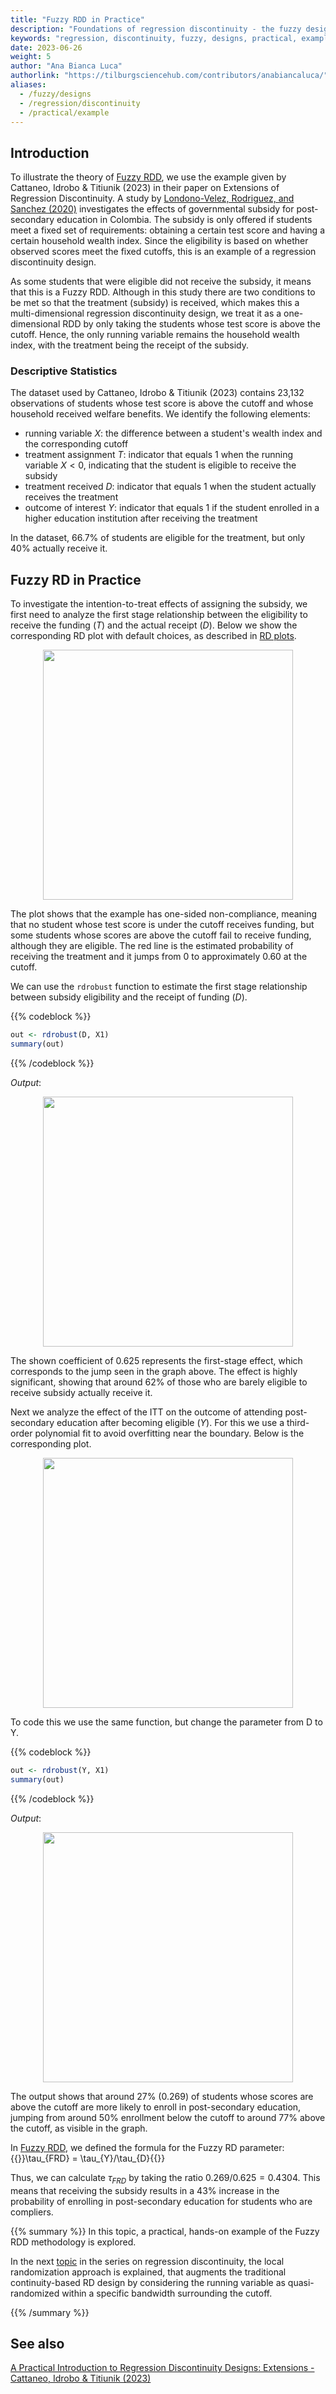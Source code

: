 ```yaml
---
title: "Fuzzy RDD in Practice"
description: "Foundations of regression discontinuity - the fuzzy design in practice. Example of financial aid effect on post-secondary education attainment"
keywords: "regression, discontinuity, fuzzy, designs, practical, example, coding"
date: 2023-06-26
weight: 5
author: "Ana Bianca Luca"
authorlink: "https://tilburgsciencehub.com/contributors/anabiancaluca/"
aliases:
  - /fuzzy/designs
  - /regression/discontinuity
  - /practical/example
---
```


## Introduction

To illustrate the theory of [Fuzzy RDD](https://tilburgsciencehub.com/topics/analyze-data/regression-discontinuity/fuzzy-rdd/), we use the example given by Cattaneo, Idrobo & Titiunik (2023) in their paper on Extensions of Regression Discontinuity. A study by [Londono-Velez, Rodriguez, and Sanchez (2020)](https://www.jstor.org/stable/26921730) investigates the effects of governmental subsidy for post-secondary education in Colombia. The subsidy is only offered if students meet a fixed set of requirements: obtaining a certain test score and having a certain household wealth index. Since the eligibility is based on whether observed scores meet the fixed cutoffs, this is an example of a regression discontinuity design.

As some students that were eligible did not receive the subsidy, it means that this is a Fuzzy RDD. Although in this study there are two conditions to be met so that the treatment (subsidy) is received, which makes this a multi-dimensional regression discontinuity design, we treat it as a one-dimensional RDD by only taking the students whose test score is above the cutoff. Hence, the only running variable remains the household wealth index, with the treatment being the receipt of the subsidy. 

### Descriptive Statistics

The dataset used by Cattaneo, Idrobo & Titiunik (2023) contains 23,132 observations of students whose test score is above the cutoff and whose household received welfare benefits. We identify the following elements:
- running variable $X$: the difference between a student's wealth index and the corresponding cutoff
- treatment assignment $T$: indicator that equals 1 when the running variable $X < 0$, indicating that the student is eligible to receive the subsidy
- treatment received $D$: indicator that equals 1 when the student actually receives the treatment 
- outcome of interest $Y$: indicator that equals 1 if the student enrolled in a higher education institution after receiving the treatment

In the dataset, 66.7\% of students are eligible for the treatment, but only 40\% actually receive it.

## Fuzzy RD in Practice

To investigate the intention-to-treat effects of assigning the subsidy, we first need to analyze the first stage relationship between the eligibility to receive the funding ($T$) and the actual receipt ($D$). Below we show the corresponding RD plot with default choices, as described in [RD plots](https://tilburgsciencehub.com/topics/analyze-data/regression-discontinuity/rd-plots/). 

<p align = "center">
<img src = "../images/fuzzy1.png" width="400">
</p>

The plot shows that the example has one-sided non-compliance, meaning that no student whose test score is under the cutoff receives funding, but some students whose scores are above the cutoff fail to receive funding, although they are eligible. The red line is the estimated probability of receiving the treatment and it jumps from 0 to approximately 0.60 at the cutoff.

We can use the `rdrobust` function to estimate the first stage relationship between subsidy eligibility and the receipt of funding ($D$).

{{% codeblock %}}

```R
out <- rdrobust(D, X1)
summary(out)
```
{{% /codeblock %}}


_Output_:
<p align = "center">
<img src = "../images/fuzzy2.png" width="400">
</p>

The shown coefficient of 0.625 represents the first-stage effect, which corresponds to the jump seen in the graph above. The effect is highly significant, showing that around 62\% of those who are barely eligible to receive subsidy actually receive it. 

Next we analyze the effect of the ITT on the outcome of attending post-secondary education after becoming eligible ($Y$). For this we use a third-order polynomial fit to avoid overfitting near the boundary. Below is the corresponding plot.

<p align = "center">
<img src = "../images/fuzzy3.png" width="400">
</p>

To code this we use the same function, but change the parameter from D to Y.

{{% codeblock %}}

```R
out <- rdrobust(Y, X1)
summary(out)
```
{{% /codeblock %}}

_Output_:
<p align = "center">
<img src = "../images/fuzzy4.png" width="400">
</p>

The output shows that around 27\% (0.269) of students whose scores are above the cutoff are more likely to enroll in post-secondary education, jumping from around 50\% enrollment below the cutoff to around 77\% above the cutoff, as visible in the graph. 

In [Fuzzy RDD](/fuzzy/designs), we defined the formula for the Fuzzy RD parameter: {{<katex>}}\tau_{FRD} = \tau_{Y}/\tau_{D}{{</katex>}}

Thus, we can calculate $\tau_{FRD}$ by taking the ratio $0.269/0.625 = 0.4304$. This means that receiving the subsidy results in a 43\% increase in the probability of enrolling in post-secondary education for students who are compliers.

{{% summary %}}
In this topic, a practical, hands-on example of the Fuzzy RDD methodology is explored. 

In the next [topic](/local/randomization) in the series on regression discontinuity, the local randomization approach is explained, that augments the traditional continuity-based RD design by considering the running variable as quasi-randomized within a specific bandwidth surrounding the cutoff.

{{% /summary %}}

## See also
[A Practical Introduction to Regression Discontinuity Designs: Extensions - Cattaneo, Idrobo & Titiunik (2023)](https://rdpackages.github.io/references/Cattaneo-Idrobo-Titiunik_2023_CUP.pdf)